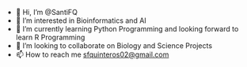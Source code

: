 - 👋 Hi, I’m @SantiFQ
- 👀 I’m interested in Bioinformatics and AI
- 🌱 I’m currently learning Python Programming and looking forward to learn R Programming
- 💞️ I’m looking to collaborate on Biology and Science Projects
- 📫 How to reach me sfquinteros02@gmail.com

<!---
SantiFQ/SantiFQ is a ✨ special ✨ repository because its `README.md` (this file) appears on your GitHub profile.
You can click the Preview link to take a look at your changes.
--->
